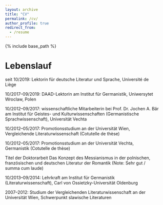 ```yaml
---
layout: archive
title: "CV"
permalink: /cv/
author_profile: true
redirect_from:
  - /resume
---
```


{% include base_path %}

Lebenslauf
======
seit 10/2019: Lektorin für deutsche Literatur und Sprache, Université de Liège

10/2017–09/2019: DAAD-Lektorin am Institut für Germanistik, Uniwersytet Wroclaw, Polen

10/2012–09/2017: wissenschaftliche Mitarbeiterin bei Prof. Dr. Jochen A. Bär am Institut für Geistes- und Kulturwissenschaften (Germanistische Sprachwissenschaft), Universität Vechta

10/2012–05/2017: Promotionsstudium an der Universität Wien, Vergleichende Literaturwissenschaft (Cotutelle de thèse)

10/2012–05/2017: Promotionsstudium an der Universität Vechta, Germanistik (Cotutelle de thèse)

Titel der Doktorarbeit Das Konzept des Messianismus in der polnischen, französischen und deutschen Literatur der Romantik (Note: Sehr gut / summa cum laude)

10/2013–09/2014: Lehrkraft am Institut für Germanistik (Literaturwissenschaft), Carl von Ossietzky-Universität Oldenburg

2007–2012: Studium der Vergleichenden Literaturwissenschaft an der Universität Wien, Schwerpunkt slawische Literaturen
